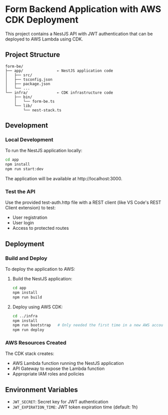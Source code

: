 # Form Backend Application with AWS CDK Deployment

This project contains a NestJS API with JWT authentication that can be deployed to AWS Lambda using CDK.

## Project Structure

```
form-be/
├── app/               ← NestJS application code
│   ├── src/
│   ├── tsconfig.json
│   ├── package.json
│   └── ...
└── infra/             ← CDK infrastructure code
    ├── bin/
    │   └── form-be.ts
    └── lib/
        └── nest-stack.ts
```

## Development

### Local Development

To run the NestJS application locally:

```bash
cd app
npm install
npm run start:dev
```

The application will be available at http://localhost:3000.

### Test the API

Use the provided test-auth.http file with a REST client (like VS Code's REST Client extension) to test:

- User registration
- User login
- Access to protected routes

## Deployment

### Build and Deploy

To deploy the application to AWS:

1. Build the NestJS application:
   ```bash
   cd app
   npm install
   npm run build
   ```

2. Deploy using AWS CDK:
   ```bash
   cd ../infra
   npm install
   npm run bootstrap   # Only needed the first time in a new AWS account/region
   npm run deploy
   ```

### AWS Resources Created

The CDK stack creates:
- AWS Lambda function running the NestJS application
- API Gateway to expose the Lambda function
- Appropriate IAM roles and policies

## Environment Variables

- `JWT_SECRET`: Secret key for JWT authentication
- `JWT_EXPIRATION_TIME`: JWT token expiration time (default: 1h)
